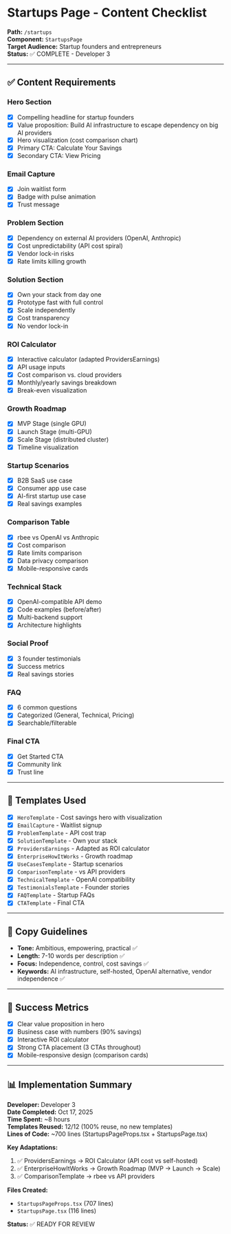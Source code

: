 # Startups Page - Content Checklist

**Path:** `/startups`  
**Component:** `StartupsPage`  
**Target Audience:** Startup founders and entrepreneurs  
**Status:** ✅ COMPLETE - Developer 3

---

## ✅ Content Requirements

### Hero Section
- [x] Compelling headline for startup founders
- [x] Value proposition: Build AI infrastructure to escape dependency on big AI providers
- [x] Hero visualization (cost comparison chart)
- [x] Primary CTA: Calculate Your Savings
- [x] Secondary CTA: View Pricing

### Email Capture
- [x] Join waitlist form
- [x] Badge with pulse animation
- [x] Trust message

### Problem Section
- [x] Dependency on external AI providers (OpenAI, Anthropic)
- [x] Cost unpredictability (API cost spiral)
- [x] Vendor lock-in risks
- [x] Rate limits killing growth

### Solution Section
- [x] Own your stack from day one
- [x] Prototype fast with full control
- [x] Scale independently
- [x] Cost transparency
- [x] No vendor lock-in

### ROI Calculator
- [x] Interactive calculator (adapted ProvidersEarnings)
- [x] API usage inputs
- [x] Cost comparison vs. cloud providers
- [x] Monthly/yearly savings breakdown
- [x] Break-even visualization

### Growth Roadmap
- [x] MVP Stage (single GPU)
- [x] Launch Stage (multi-GPU)
- [x] Scale Stage (distributed cluster)
- [x] Timeline visualization

### Startup Scenarios
- [x] B2B SaaS use case
- [x] Consumer app use case
- [x] AI-first startup use case
- [x] Real savings examples

### Comparison Table
- [x] rbee vs OpenAI vs Anthropic
- [x] Cost comparison
- [x] Rate limits comparison
- [x] Data privacy comparison
- [x] Mobile-responsive cards

### Technical Stack
- [x] OpenAI-compatible API demo
- [x] Code examples (before/after)
- [x] Multi-backend support
- [x] Architecture highlights

### Social Proof
- [x] 3 founder testimonials
- [x] Success metrics
- [x] Real savings stories

### FAQ
- [x] 6 common questions
- [x] Categorized (General, Technical, Pricing)
- [x] Searchable/filterable

### Final CTA
- [x] Get Started CTA
- [x] Community link
- [x] Trust line

---

## 🎨 Templates Used

- [x] `HeroTemplate` - Cost savings hero with visualization
- [x] `EmailCapture` - Waitlist signup
- [x] `ProblemTemplate` - API cost trap
- [x] `SolutionTemplate` - Own your stack
- [x] `ProvidersEarnings` - Adapted as ROI calculator
- [x] `EnterpriseHowItWorks` - Growth roadmap
- [x] `UseCasesTemplate` - Startup scenarios
- [x] `ComparisonTemplate` - vs API providers
- [x] `TechnicalTemplate` - OpenAI compatibility
- [x] `TestimonialsTemplate` - Founder stories
- [x] `FAQTemplate` - Startup FAQs
- [x] `CTATemplate` - Final CTA

---

## 📝 Copy Guidelines

- **Tone:** Ambitious, empowering, practical ✅
- **Length:** 7-10 words per description ✅
- **Focus:** Independence, control, cost savings ✅
- **Keywords:** AI infrastructure, self-hosted, OpenAI alternative, vendor independence ✅

---

## 🎯 Success Metrics

- [x] Clear value proposition in hero
- [x] Business case with numbers (90% savings)
- [x] Interactive ROI calculator
- [x] Strong CTA placement (3 CTAs throughout)
- [x] Mobile-responsive design (comparison cards)

---

## 📊 Implementation Summary

**Developer:** Developer 3  
**Date Completed:** Oct 17, 2025  
**Time Spent:** ~8 hours  
**Templates Reused:** 12/12 (100% reuse, no new templates)  
**Lines of Code:** ~700 lines (StartupsPageProps.tsx + StartupsPage.tsx)

**Key Adaptations:**
1. ✅ ProvidersEarnings → ROI Calculator (API cost vs self-hosted)
2. ✅ EnterpriseHowItWorks → Growth Roadmap (MVP → Launch → Scale)
3. ✅ ComparisonTemplate → rbee vs API providers

**Files Created:**
- `StartupsPageProps.tsx` (707 lines)
- `StartupsPage.tsx` (116 lines)

**Status:** ✅ READY FOR REVIEW
